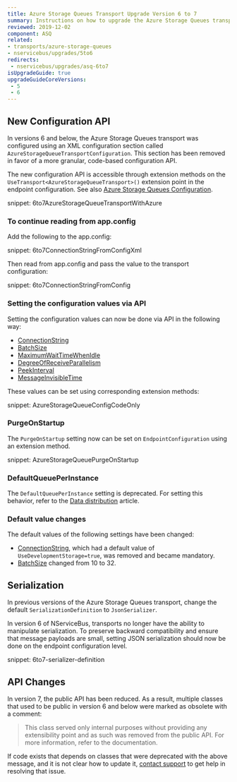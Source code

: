 ```yaml
---
title: Azure Storage Queues Transport Upgrade Version 6 to 7
summary: Instructions on how to upgrade the Azure Storage Queues transport from version 6 to 7.
reviewed: 2019-12-02
component: ASQ
related:
- transports/azure-storage-queues
- nservicebus/upgrades/5to6
redirects:
 - nservicebus/upgrades/asq-6to7
isUpgradeGuide: true
upgradeGuideCoreVersions:
 - 5
 - 6
---
```



## New Configuration API

In versions 6 and below, the Azure Storage Queues transport was configured using an XML configuration section called `AzureStorageQueueTransportConfiguration`. This section has been removed in favor of a more granular, code-based configuration API.

The new configuration API is accessible through extension methods on the `UseTransport<AzureStorageQueueTransport>()` extension point in the endpoint configuration. See also [Azure Storage Queues Configuration](/transports/azure-storage-queues/configuration.md).

snippet: 6to7AzureStorageQueueTransportWithAzure


### To continue reading from app.config

Add the following to the app.config:

snippet: 6to7ConnectionStringFromConfigXml

Then read from app.config and pass the value to the transport configuration:

snippet: 6to7ConnectionStringFromConfig


### Setting the configuration values via API

Setting the configuration values can now be done via API in the following way:

 * [ConnectionString](/transports/azure-storage-queues/configuration.md#configuration-parameters-connectionstring)
 * [BatchSize](/transports/azure-storage-queues/configuration.md#configuration-parameters-batchsize)
 * [MaximumWaitTimeWhenIdle](/transports/azure-storage-queues/configuration.md#configuration-parameters-maximumwaittimewhenidle)
 * [DegreeOfReceiveParallelism](/transports/azure-storage-queues/configuration.md#configuration-parameters-degreeofreceiveparallelism)
 * [PeekInterval](/transports/azure-storage-queues/configuration.md#configuration-parameters-peekinterval)
 * [MessageInvisibleTime](/transports/azure-storage-queues/configuration.md#configuration-parameters-messageinvisibletime)

These values can be set using corresponding extension methods:

snippet: AzureStorageQueueConfigCodeOnly


### PurgeOnStartup

The `PurgeOnStartup` setting now can be set on `EndpointConfiguration` using an extension method.

snippet: AzureStorageQueuePurgeOnStartup


### DefaultQueuePerInstance

The `DefaultQueuePerInstance` setting is deprecated. For setting this behavior, refer to the [Data distribution](/nservicebus/azure/data-distribution.md) article.


### Default value changes

The default values of the following settings have been changed:

 * [ConnectionString](/transports/azure-storage-queues/configuration.md#configuration-parameters-connectionstring), which had a default value of `UseDevelopmentStorage=true`, was removed and became mandatory.
 * [BatchSize](/transports/azure-storage-queues/configuration.md#configuration-parameters-batchsize) changed from 10 to 32.


## Serialization

In previous versions of the Azure Storage Queues transport, change the default `SerializationDefinition` to `JsonSerializer`.

In version 6 of NServiceBus, transports no longer have the ability to manipulate serialization. To preserve backward compatibility and ensure that message payloads are small, setting JSON serialization should now be done on the endpoint configuration level.

snippet: 6to7-serializer-definition


## API Changes

In version 7, the public API has been reduced. As a result, multiple classes that used to be public in version 6 and below were marked as obsolete with a comment:

> This class served only internal purposes without providing any extensibility point and as such was removed from the public API. For more information, refer to the documentation.

If code exists that depends on classes that were deprecated with the above message, and it is not clear how to update it, [contact support](https://particular.net/contactus) to get help in resolving that issue. 

